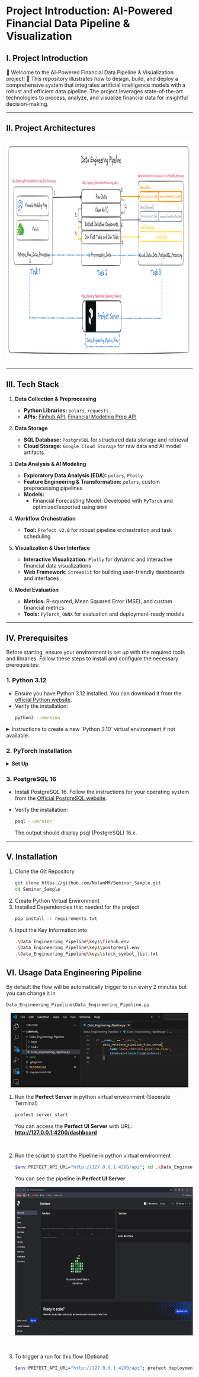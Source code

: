 # Project Introduction: AI-Powered Financial Data Pipeline & Visualization

## I. Project Introduction
🚀 Welcome to the AI-Powered Financial Data Pipeline & Visualization project! 🚀 This repository illustrates how to design, build, and deploy a comprehensive system that integrates artificial intelligence models with a robust and efficient data pipeline. The project leverages state-of-the-art technologies to process, analyze, and visualize financial data for insightful decision-making.

---

## II. Project Architectures

<p align="center">
    <img src="https://github.com/NolanMM/Seminar_Sample/blob/Data-Engineering-Pipeline/Documents/Data_Engineering_Pipeline/Data_Engineering_Architecture.png?raw=true" alt="Data Engineering Architecture" height=600"/>
</p>

---

## III. Tech Stack
1. **Data Collection & Preprocessing**  
   - **Python Libraries:** `polars`, `requests`  
   - **APIs:** [Finhub API](https://finnhub.io/), [Financial Modeling Prep API](https://financialmodelingprep.com/)

2. **Data Storage**  
   - **SQL Database:** `PostgreSQL` for structured data storage and retrieval  
   - **Cloud Storage:** `Google Cloud Storage` for raw data and AI model artifacts  

3. **Data Analysis & AI Modeling**  
   - **Exploratory Data Analysis (EDA):** `polars`, `Plotly`  
   - **Feature Engineering & Transformation:** `polars`, custom preprocessing pipelines  
   - **Models:**  
     - Financial Forecasting Model: Developed with `PyTorch` and optimized/exported using `ONNX`  

4. **Workflow Orchestration**  
   - **Tool:** `Prefect v2.0` for robust pipeline orchestration and task scheduling  

5. **Visualization & User Interface**  
   - **Interactive Visualization:** `Plotly` for dynamic and interactive financial data visualizations  
   - **Web Framework:** `Streamlit` for building user-friendly dashboards and interfaces  

6. **Model Evaluation**  
   - **Metrics:** R-squared, Mean Squared Error (MSE), and custom financial metrics  
   - **Tools:** `PyTorch`, `ONNX` for evaluation and deployment-ready models  

---

## IV. Prerequisites

Before starting, ensure your environment is set up with the required tools and libraries. Follow these steps to install and configure the necessary prerequisites:

### 1. **Python 3.12**

- Ensure you have Python 3.12 installed. You can download it from the [official Python website](https://www.python.org/downloads/).  
- Verify the installation:
  ```bash
  python3 --version
    ```

<details><summary>Instructions to create a new `Python 3.10` virtual environment if not available.</summary>

* To create a new virtual environment, use the following command in the terminal of the project directory:

  * In Windows or Linux, use:
  
  ```bash
  python -m venv venv
  ```

  * Activate the virtual environment with:
  
  ```bash
  venv\Scripts\activate
  ```

  * In macOS, use:
  
  ```bash
  python3 -m venv venv
  ```

  * Activate the virtual environment with:
  
  ```bash
  source venv/bin/activate
  ```

* Ensure the virtual environment is activated in the corresponding project directory:

  * In Windows or Linux:
  
  ```bash
  venv\Scripts\activate
  ```

  * In macOS:
  
  ```bash
  source venv/bin/activate
  ```

* Install dependencies from `requirements.txt`:
  
  ```bash
  pip install -r requirements.txt
  ```

</details>

### 2. PyTorch Installation

<details>

<summary><b>Set Up</b></summary>

- Install PyTorch using the appropriate version for your system. [Check the official PyTorch website](https://pytorch.org/get-started/locally/) for the latest installation instructions.

- For example, for systems with CUDA 11.8:
    ```bash
  pip install torch torchvision torchaudio --index-url https://download.pytorch.org/whl/cu118
    ```
- Verify the installation by type in command line:
    ```bash
    python -c "import torch; print(torch.__version__)"
    ```

- Checking CUDA Compatibility
    - Check if your system supports CUDA:
        ```bash
        nvidia-smi
        ```
        If GPU details appear, your system is CUDA-compatible.
        <br>
    - Install CUDA if needed:
        - Download the CUDA Toolkit from the [NVIDIA CUDA website]() and follow the installation guide for your OS.
        - Verify the CUDA version:
            ```bash
            nvcc --version
            ```

</details>

### 3. PostgreSQL 16
- Install PostgreSQL 16. Follow the instructions for your operating system from the [Official PostgreSQL website](https://www.postgresql.org/download/).

- Verify the installation:
    ```bash
    psql --version
    ```
    The output should display psql (PostgreSQL) 16.x.

---

## V. Installation

1. Clone the Git Repository
    ```bash
    git clone https://github.com/NolanMM/Seminar_Sample.git
    cd Seminar_Sample
    ```
2. Create Python Virtual Environment
3. Installed Dependencies that needed for the project
    ```bash
    pip install -r requirements.txt
    ```
4. Input the Key Information into 
    ```bash
    .\Data_Engineering_Pipeline\keys\finhub.env
    .\Data_Engineering_Pipeline\keys\postgresql.env
    .\Data_Engineering_Pipeline\keys\stock_symbol_list.txt
    ```

## VI. Usage Data Engineering Pipeline
By default the flow will be automatically trigger to run every 2 minutes but you can change it in 

```bash
Data_Engineering_Pipeline\Data_Engineering_Pipeline.py
```

<p align="center">
    <img src="https://github.com/NolanMM/Seminar_Sample/blob/Data-Engineering-Pipeline/Documents/Data_Engineering_Pipeline/Configure_Time.png?raw=true" alt="Configure Time Diagram" height="200"/>
</p>

1. Run the **Perfect Server** in python virtual environment (Seperate Terminal)
    ```bash
    prefect server start
    ```
    You can access the **Perfect UI Server** with URL: **http://127.0.0.1:4200/dashboard**
<br>

2. Run the script to start the Pipeline in python virtual environment
    ```bash
    $env:PREFECT_API_URL="http://127.0.0.1:4200/api"; cd .\Data_Engineering_Pipeline; python .\Data_Engineering_Pipeline.py
    ```
    You can see the pipeline in **Perfect UI Server**

    <p align="center">
    <img src="https://github.com/NolanMM/Seminar_Sample/blob/Data-Engineering-Pipeline/Documents/Data_Engineering_Pipeline/Perfect_Server.png?raw=true" alt="Perfect Server Setup" height="400"/>
    </p>

<br>

3. To trigger a run for this flow (Optional)
    ```bash
    $env:PREFECT_API_URL="http://127.0.0.1:4200/api"; prefect deployment run 'data-retrieve-pipeline-flow/data-retrieve-pipeline-flow'
    ```

